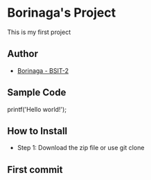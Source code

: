# Borinaga's Project
This is my first project
## Author
* [Borinaga - BSIT-2](https://github.com/leander19)
## Sample Code
printf('Hello world!');
## How to Install
* Step 1: Download the zip file or use git clone
## First commit